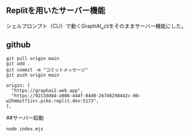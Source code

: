 ## Replitを用いたサーバー機能

シェルプロンプト（CLI）で動くGraphAI‗cliをそのままサーバー機能にした。

## github
```
git pull origin main
git add .
git commit -m "コミットメッセージ"
git push origin main

```

```
origin: [
  "https://graphai2.web.app",
  "https://9213dd84-a906-444f-84d0-26746298442c-00-w2hmmzt71inr.pike.replit.dev:5173",
],
```

##サーバー起動
```
node index.mjs
```